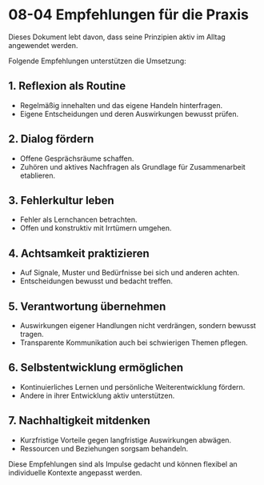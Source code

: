 # 08-04 Empfehlungen für die Praxis

Dieses Dokument lebt davon, dass seine Prinzipien aktiv im Alltag angewendet werden.  

Folgende Empfehlungen unterstützen die Umsetzung:

## 1. Reflexion als Routine

- Regelmäßig innehalten und das eigene Handeln hinterfragen.
- Eigene Entscheidungen und deren Auswirkungen bewusst prüfen.

## 2. Dialog fördern

- Offene Gesprächsräume schaffen.
- Zuhören und aktives Nachfragen als Grundlage für Zusammenarbeit etablieren.

## 3. Fehlerkultur leben

- Fehler als Lernchancen betrachten.
- Offen und konstruktiv mit Irrtümern umgehen.

## 4. Achtsamkeit praktizieren

- Auf Signale, Muster und Bedürfnisse bei sich und anderen achten.
- Entscheidungen bewusst und bedacht treffen.

## 5. Verantwortung übernehmen

- Auswirkungen eigener Handlungen nicht verdrängen, sondern bewusst tragen.
- Transparente Kommunikation auch bei schwierigen Themen pflegen.

## 6. Selbstentwicklung ermöglichen

- Kontinuierliches Lernen und persönliche Weiterentwicklung fördern.
- Andere in ihrer Entwicklung aktiv unterstützen.

## 7. Nachhaltigkeit mitdenken

- Kurzfristige Vorteile gegen langfristige Auswirkungen abwägen.
- Ressourcen und Beziehungen sorgsam behandeln.

Diese Empfehlungen sind als Impulse gedacht und können flexibel an individuelle Kontexte angepasst werden.